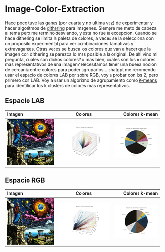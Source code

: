 # Image-Color-Extraction

Hace poco tuve las ganas (por cuarta y no ultima vez) de experimentar y hacer algoritmos de [dithering](http://alex-charlton.com/posts/Dithering_on_the_GPU/) para imagenes. Siempre me meto de cabeza al tema pero me termino desviando, y esta no fue la excepcion. Cuando se hace dithering se limita la paleta de colores, a veces se la selecciona con un proposito experimental para ver combinaciones llamativas y extravagantes. Otras veces se busca los colores que van a hacer que la imagen con dithering se parezca lo mas posible a la original. De ahi vino mi pregunta, cuales son dichos colores? o mas bien, cuales son los n colores mas representativos de una imagen? Necesitamos tener una buena nocion de cercania entre colores para poder agruparlos... chatgpt me recomendo usar el espacio de colores LAB por sobre RGB, voy a probar con los 2, pero primero con LAB. Voy a usar un algoritmo de agrupamiento como [K-means](https://www.youtube.com/watch?v=4b5d3muPQmA&t=182s&ab_channel=StatQuestwithJoshStarmer) para identificar los k clusters de colores mas representativos.

## Espacio LAB
| Imagen               | Colores | Colores k-mean |
| :---------------- | :------: | ----: |
| ![Imagen de prueba](test.png "")        |   ![Imagen de prueba](colors_lab.png "")   | ![Imagen de prueba](clusters_lab.png "") |


## Espacio RGB
| Imagen               | Colores | Colores k-mean |
| :---------------- | :------: | ----: |
| ![Imagen de prueba](test.png "")        |   ![Imagen de prueba](colors_rgb.png "")   | ![Imagen de prueba](clusters_rgb.png "") |
